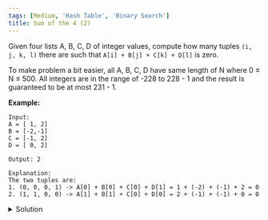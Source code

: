 ```yaml
---
tags: [Medium, 'Hash Table', 'Binary Search']
title: Sum of the 4 (2)
---
```


Given four lists A, B, C, D of integer values, compute how many tuples `(i, j, k, l)` there are such that `A[i] + B[j] + C[k] + D[l]` is zero.

To make problem a bit easier, all A, B, C, D have same length of N where 0 ≤ N ≤ 500. All integers are in the range of -228 to 228 - 1 and the result is guaranteed to be at most 231 - 1.

**Example:**

```
Input:
A = [ 1, 2]
B = [-2,-1]
C = [-1, 2]
D = [ 0, 2]

Output: 2

Explanation:
The two tuples are:
1. (0, 0, 0, 1) -> A[0] + B[0] + C[0] + D[1] = 1 + (-2) + (-1) + 2 = 0
2. (1, 1, 0, 0) -> A[1] + B[1] + C[0] + D[0] = 2 + (-1) + (-1) + 0 = 0
```

<details>
<summary>Solution</summary>

**Complexity:**

-   Time complexity: O(n^2)
-   Space complexity: O(1)

```javascript
function fourSumCount(A, B, C, D) {
	const map = {};
	let res = 0;
	let key = 0;

	for (let i = 0; i < A.length; i++) {
		for (let j = 0; j < B.length; j++) {
			key = A[i] + B[j];
			map[key] = (map[key] || 0) + 1;
		}
	}

	for (let i = 0; i < C.length; i++) {
		for (let j = 0; j < D.length; j++) {
			key = -(C[i] + D[j]);
			res += map[key] || 0;
		}
	}

	return res;
}
```

</details>
